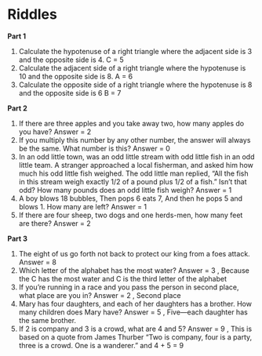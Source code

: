 # Riddles
**Part 1**
1. Calculate the hypotenuse of a right triangle where the adjacent side is 3 and the opposite side is 4.
   C = 5
2. Calculate the adjacent side of a right triangle where the hypotenuse is 10 and the opposite side is 8.
   A = 6
3. Calculate the opposite side of a right triangle where the hypotenuse is 8 and the opposite side is 6
   B = 7
   
**Part 2**

1. If there are three apples and you take away two, how many apples do you have?
   Answer = 2
2. If you multiply this number by any other number, the answer will always be the same. What number is this?
   Answer = 0
3. In an odd little town, was an odd little stream with odd little fish in an odd little team. A stranger approached a local fisherman, and asked him how much his odd little fish weighed. The odd little man replied, “All 
   the fish in this stream weigh exactly 1/2 of a pound plus 1/2 of a fish.” Isn’t that odd? How many pounds does an odd little fish weigh?
   Answer = 1
4. A boy blows 18 bubbles,
   Then pops 6 eats 7,
   And then he pops 5 and blows 1.
   How many are left?
   Answer = 1
5. If there are four sheep, two dogs and one herds-men, how many feet are there?
   Answer = 2
   
**Part 3**

1. The eight of us go forth not back to protect our king from a foes attack.
   Answer = 8
2. Which letter of the alphabet has the most water?
   Answer = 3 , Because the C has the most water and C is the third letter of the alphabet
3. If you’re running in a race and you pass the person in second place, what place are you in?
   Answer =  2 , Second place
4. Mary has four daughters, and each of her daughters has a brother. How many children does Mary have?
   Answer = 5 , Five—each daughter has the same brother.
5. If 2 is company and 3 is a crowd, what are 4 and 5?
   Answer = 9 , This is based on a quote from James Thurber “Two is company, four is a party, three is a crowd. One is a wanderer.” and 4 + 5 = 9

